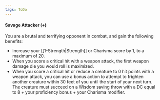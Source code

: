 ```yaml
---
tags: ToDo
---
```


#### Savage Attacker (+)

You are a brutal and terrifying opponent in combat, and gain the following benefits:

-   Increase your [[1-Strength|Strength]] or Charisma score by 1, to a maximum of 20.
-   When you score a critical hit with a weapon attack, the first weapon damage die you would roll is maximized.
-   When you score a critical hit or reduce a creature to 0 hit points with a weapon attack, you can use a bonus action to attempt to frighten another creature within 30 feet of you until the start of your next turn. The creature must succeed on a Wisdom saving throw with a DC equal to 8 + your proficiency bonus + your Charisma modifier.